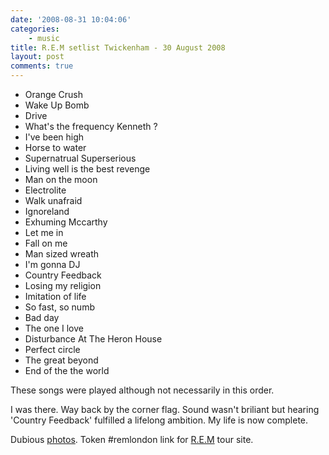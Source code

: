 ```yaml
---
date: '2008-08-31 10:04:06'
categories:
    - music
title: R.E.M setlist Twickenham - 30 August 2008
layout: post
comments: true
---
```


-   Orange Crush
-   Wake Up Bomb
-   Drive
-   What's the frequency Kenneth ?
-   I've been high
-   Horse to water
-   Supernatrual Superserious
-   Living well is the best revenge
-   Man on the moon
-   Electrolite
-   Walk unafraid
-   Ignoreland
-   Exhuming Mccarthy
-   Let me in
-   Fall on me
-   Man sized wreath
-   I'm gonna DJ
-   Country Feedback
-   Losing my religion
-   Imitation of life
-   So fast, so numb
-   Bad day
-   The one I love
-   Disturbance At The Heron House
-   Perfect circle
-   The great beyond
-   End of the the world

These songs were played although not necessarily in this order.

I was there. Way back by the corner flag. Sound wasn't briliant but
hearing 'Country Feedback' fulfilled a lifelong ambition. My life is now
complete.

Dubious [photos](http://picasaweb.google.com/andycowl/REM).
Token \#remlondon link for [R.E.M](http://tour.remhq.com/) tour site.
